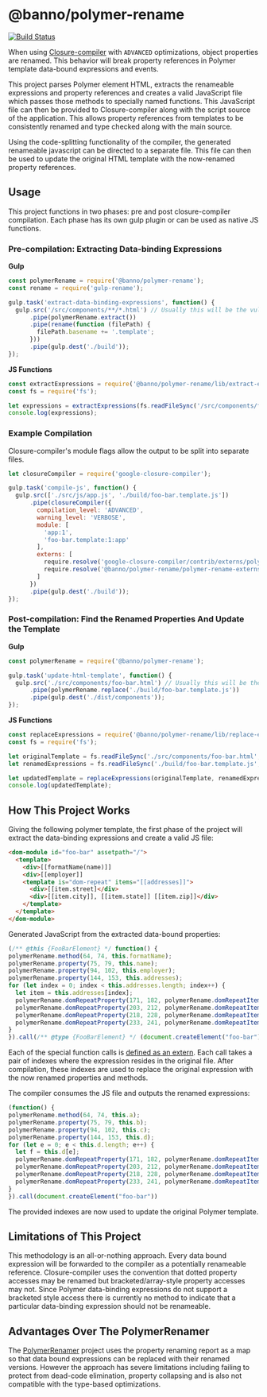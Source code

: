 # @banno/polymer-rename
[![Build Status](https://travis-ci.org/Banno/polymer-rename.svg?branch=master)](https://travis-ci.org/Banno/polymer-rename)

When using [Closure-compiler](https://developers.google.com/closure/compiler) with `ADVANCED` optimizations,
object properties are renamed. This behavior will break property references in Polymer template data-bound
expressions and events.

This project parses Polymer element HTML, extracts the renameable expressions and property references and creates
a valid JavaScript file which passes those methods to specially named functions. This JavaScript file can then be
provided to Closure-compiler along with the script source of the application. This allows property references from
templates to be consistently renamed and type checked along with the main source.

Using the code-splitting functionality of the compiler, the generated renameable javascript can be directed to a
separate file. This file can then be used to update the original HTML template with the now-renamed property references.

## Usage

This project functions in two phases: pre and post closure-compiler compilation. Each phase has its own gulp plugin
or can be used as native JS functions.

### Pre-compilation: Extracting Data-binding Expressions

**Gulp**

```js
const polymerRename = require('@banno/polymer-rename');
const rename = require('gulp-rename');

gulp.task('extract-data-binding-expressions', function() {
  gulp.src('/src/components/**/*.html') // Usually this will be the vulcanized file
      .pipe(polymerRename.extract())
      .pipe(rename(function (filePath) {
        filePath.basename += '.template';
      }))
      .pipe(gulp.dest('./build'));
});
```

**JS Functions**

```js
const extractExpressions = require('@banno/polymer-rename/lib/extract-expressions');
const fs = require('fs');

let expressions = extractExpressions(fs.readFileSync('/src/components/foo-bar.html', {encoding: 'utf8'}));
console.log(expressions);
```

### Example Compilation

Closure-compiler's module flags allow the output to be split into separate files.

```js
let closureCompiler = require('google-closure-compiler');

gulp.task('compile-js', function() {
  gulp.src(['./src/js/app.js', './build/foo-bar.template.js'])
      .pipe(closureCompiler({
        compilation_level: 'ADVANCED',
        warning_level: 'VERBOSE',
        module: [
          'app:1',
          'foo-bar.template:1:app'
        ],
        externs: [
          require.resolve('google-closure-compiler/contrib/externs/polymer-1.0.js'), //someday this will be true :)
          require.resolve('@banno/polymer-rename/polymer-rename-externs.js')
        ]
      })
      .pipe(gulp.dest('./build'));
});
```

### Post-compilation: Find the Renamed Properties And Update the Template

**Gulp**

```js
const polymerRename = require('@banno/polymer-rename');

gulp.task('update-html-template', function() {
  gulp.src('./src/components/foo-bar.html') // Usually this will be the vulcanized file
      .pipe(polymerRename.replace('./build/foo-bar.template.js'))
      .pipe(gulp.dest('./dist/components'));
});
```

**JS Functions**

```js
const replaceExpressions = require('@banno/polymer-rename/lib/replace-expressions');
const fs = require('fs');

let originalTemplate = fs.readFileSync('./src/components/foo-bar.html', {encoding: 'utf8'});
let renamedExpressions = fs.readFileSync('./build/foo-bar.template.js', {encoding: 'utf8'});

let updatedTemplate = replaceExpressions(originalTemplate, renamedExpressions);
console.log(updatedTemplate);
```

## How This Project Works

Giving the following polymer template, the first phase of the project will extract the
data-binding expressions and create a valid JS file:

```html
<dom-module id="foo-bar" assetpath="/">
  <template>
    <div>[[formatName(name)]]
    <div>[[employer]]
    <template is="dom-repeat" items="[[addresses]]">
      <div>[[item.street]</div>
      <div>[[item.city]], [[item.state]] [[item.zip]]</div>
    </template>
  </template>
</dom-module>
```

Generated JavaScript from the extracted data-bound properties:

```js
(/** @this {FooBarElement} */ function() {
polymerRename.method(64, 74, this.formatName);
polymerRename.property(75, 79, this.name);
polymerRename.property(94, 102, this.employer);
polymerRename.property(144, 153, this.addresses);
for (let index = 0; index < this.addresses.length; index++) {
  let item = this.addresses[index];
  polymerRename.domRepeatProperty(171, 182, polymerRename.domRepeatItem(item), item.street);
  polymerRename.domRepeatProperty(203, 212, polymerRename.domRepeatItem(item), item.city);
  polymerRename.domRepeatProperty(218, 228, polymerRename.domRepeatItem(item), item.state);
  polymerRename.domRepeatProperty(233, 241, polymerRename.domRepeatItem(item), item.zip);
}
}).call(/** @type {FooBarElement} */ (document.createElement("foo-bar")))
```
Each of the special function calls is [defined as an extern](polymer-rename-externs.js). Each call takes a pair of
indexes where the expression resides in the original file. After compilation, these indexes are used to replace the
original expression with the now renamed properties and methods.

The compiler consumes the JS file and outputs the renamed expressions:

```js
(function() {
polymerRename.method(64, 74, this.a);
polymerRename.property(75, 79, this.b);
polymerRename.property(94, 102, this.c);
polymerRename.property(144, 153, this.d);
for (let e = 0; e < this.d.length; e++) {
  let f = this.d[e];
  polymerRename.domRepeatProperty(171, 182, polymerRename.domRepeatItem(f), f.g);
  polymerRename.domRepeatProperty(203, 212, polymerRename.domRepeatItem(f), f.h);
  polymerRename.domRepeatProperty(218, 228, polymerRename.domRepeatItem(f), f.i);
  polymerRename.domRepeatProperty(233, 241, polymerRename.domRepeatItem(f), f.j);
}
}).call(document.createElement("foo-bar"))
```

The provided indexes are now used to update the original Polymer template.

## Limitations of This Project

This methodology is an all-or-nothing approach. Every data bound expression will be forwarded to the compiler as a
potentially renameable reference. Closure-compiler uses the convention that dotted property accesses may be renamed
but bracketed/array-style property accesses may not. Since Polymer data-binding expressions do not support a bracketed
style access there is currently no method to indicate that a particular data-binding expression should not be
renameable.

## Advantages Over The PolymerRenamer

The [PolymerRenamer](https://github.com/polymerlabs/polymerrenamer) project uses the property renaming report as a map
so that data bound expressions can be replaced with their renamed versions. However the approach has severe limitations
including failing to protect from dead-code elimination, property collapsing and is also not compatible with the
type-based optimizations.
